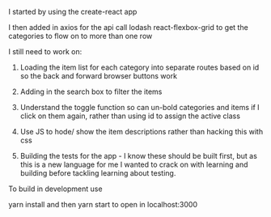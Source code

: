 I started by using the create-react app

I then added in
 axios for the api call
 lodash
 react-flexbox-grid to get the categories to flow on to more than one row



 I still need to work on:
  1. Loading the item list for each category into separate routes based on id so the back and forward browser buttons work

  2. Adding in the search box to filter the items

  3. Understand the toggle function so can un-bold categories and items if I click on them again, rather than using id to assign the active class

  4. Use JS to hode/ show the item descriptions rather than hacking this with css

  5. Building the tests for the app - I know these should be built first, but as this is a new language for me I wanted to crack on with learning and building before tackling learning about testing.

  To build in development use

  yarn install and then yarn start to open in localhost:3000
